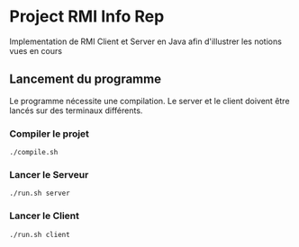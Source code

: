 # Project RMI Info Rep

Implementation de RMI Client et Server en Java afin d'illustrer les notions vues en cours

## Lancement du programme

Le programme nécessite une compilation. Le server et le client doivent être lancés sur des terminaux différents.

### Compiler le projet

```
./compile.sh
```

### Lancer le Serveur

```
./run.sh server
```

### Lancer le Client

```
./run.sh client
```